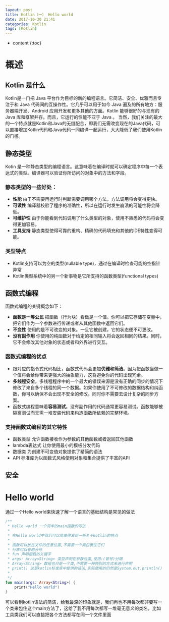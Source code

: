 ```yaml
---
layout: post
title: Kotlin（一） Hello world
date: 2017-10-30 21:41
categories: Kotlin
tags: [Kotlin]
---
```


* content
{:toc}

# 概述
## Kotlin 是什么
Kotlin是一门把 Java 平台作为目标的新的编程语言。它简洁、安全、优雅而且专注于和  Java 代码间的互操作性。它几乎可以用于如今  Java 遍及的所有地方：服务器端开发、Android 应用开发和更多其他的方面。Kotlin 能够很好的与现有的Java 库和框架并存。而且，它运行的性能不亚于  Java 。
当然，我们关注的最大的一个特点就是Kotlin和Java的无缝配合，即我们无需改变现在的Java代码，可以直接增加Kotlin代码和Java代码一同编译一起运行，大大降低了我们使用Kotlin的门槛。

## 静态类型
Kotin 是一种静态类型的编程语言。这意味着在编译时就可以确定程序中每一个表达式的类型。编译器可以验证你所访问的对象中的方法和字段。
### 静态类型的一些好处：
* **性能**
由于不需要再运行时判断需要调用哪个方法，方法调用将会变得更快。
* **可读性**
编译器校验了程序的准确性，所以在运行时发生崩溃的可能性将会降低。
* **可维护性**
由于你能看到代码调用了什么类型的对象，使用不熟悉的代码将会变得更加容易。
* **工具支持**
静态类型使得可靠的重构、精确的代码填充和其他的IDE特性变得可能。
### 类型特点
* Kotlin支持可以为空的类型(nullable type)，通过在编译时检查可能的空指针异常
* Kotlin类型系统中的另一个新事物是它所支持的函数类型(functional types)

## 函数式编程
函数式编程的关键概念如下：
* **函数是一等公民**
把函数（行为块）看做是一个值。你可以把它存储在变量中，把它们作为一个参数进行传递或者从其他函数中返回它们。
* **不变性**
使用的是不可改变的对象。一旦它被创建，它的状态便不可更改。
* **没有副作用**
你使用的纯函数对于给定的相同输入将会返回相同的结果。同时，它不会修改其他对象的状态或者和外界进行交互。
### 函数式编程的优点
* 跟对应的指令式代码相比，函数式代码会更加**优雅和简洁**。因为把函数当做一个值将会给你带来更强大的抽象能力，这将避免你的代码出现冗余。
* **多线程安全**。多线程程序中的一个最大的错误来源是没有正确的同步的情况下修改了来自多个线程的同一个数据。如果你使用了不可修改的数据结构和纯函数，你可以确保不会出现不安全的修改。同时你不需要去设计复杂的同步方案。
* 函数式编程意味着**容易测试**。没有副作用的代码通常更容易测试。函数能够被隔离测试而无需一堆安装代码来构造函数所依赖的完整环境。
### 支持函数式编程的其它特性
* 函数类型
允许函数接收作为参数的其他函数或者返回其他函数
* lambda表达式
让你使用最小的模板分发代码
* 数据类
为创建不可变值对象提供了精简的语法
* API 标准库为以函数式风格使用对象和集合提供了丰富的API

## 安全

# Hello world
通过一个Hello world来快速了解一个语言的基础结构是常见的做法
```kotlin
/**
 * Hello world 一个简单的main函数的写法
 *
 * 在Hello world中我们可以简单得发现一些关于kotlin的特点
 *
 * 函数可以放在文件的任意位置,不需要一个类包裹住它们
 * 行末可以省略分号
 * fun 声明函数的关键字
 * args: Array<String> 类型声明在参数后面,使用:(冒号)分隔
 * Array<String> 数组也只是一个类,不需要一种特别的方式来进行声明
 * print() 这是kotlin标准库中提供的语法,实际使用的仍然是System.out.println()
 *
 */
fun main(args: Array<String>) {
    print("Hello world")
}
```
可以看到kotlin语法的简洁，给我最深的印象就是，我们再也不用每次都非要写一个类来包住这个main方法了，这给了我不用每次都写一堆毫无意义的类名，比如工具类我们可以直接把各个方法都写在同一个文件里面